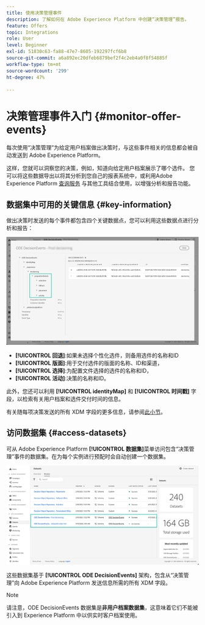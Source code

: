 ```yaml
---
title: 使用决策管理事件
description: 了解如何在 Adobe Experience Platform 中创建“决策管理”报告。
feature: Offers
topic: Integrations
role: User
level: Beginner
exl-id: 51830c63-fa88-47e7-8605-192297fcf6b8
source-git-commit: a6a892ec20dfeb6879bef2f4c2eb4a0f8f54885f
workflow-type: tm+mt
source-wordcount: '299'
ht-degree: 47%

---
```


# 决策管理事件入门 {#monitor-offer-events}

每次使用“决策管理”为给定用户档案做出决策时，与这些事件相关的信息都会被自动发送到 Adobe Experience Platform。

这样，您就可以洞察您的决策，例如，知道向给定用户档案展示了哪个选件。 您可以将这些数据导出以将其分析到您自己的报表系统中，或利用Adobe Experience Platform [查询服务](https://experienceleague.adobe.com/docs/experience-platform/query/home.html?lang=zh-Hans) 与其他工具结合使用，以增强分析和报告功能。

## 数据集中可用的关键信息 {#key-information}

做出决策时发送的每个事件都包含四个关键数据点，您可以利用这些数据点进行分析和报告：

![](../assets/events-dataset-preview.png)

* **[!UICONTROL 回退]**:如果未选择个性化选件，则备用选件的名称和ID
* **[!UICONTROL 版面]**:用于交付选件的版面的名称、ID和渠道，
* **[!UICONTROL 选择]**:为配置文件选择的选件的名称和ID，
* **[!UICONTROL 活动]**:决策的名称和ID。

此外，您还可以利用 **[!UICONTROL identityMap]** 和 **[!UICONTROL 时间戳]** 字段，以检索有关用户档案和选件交付时间的信息。

有关随每项决策发送的所有 XDM 字段的更多信息，请参阅[此小节](xdm-fields.md)。

## 访问数据集 {#access-datasets}

可从 Adobe Experience Platform **[!UICONTROL 数据集]**&#x200B;菜单访问包含“决策管理”事件的数据集。在为每个实例进行预配时会自动创建一个数据集。

![](../assets/events-datasets-list.png)

这些数据集基于 **[!UICONTROL ODE DecisionEvents]** 架构，包含从“决策管理”向 Adobe Experience Platform 发送信息所需的所有 XDM 字段。

>[!NOTE]
>
>请注意，ODE DecisionEvents 数据集是&#x200B;**非用户档案数据集**，这意味着它们不能被引入到 Experience Platform 中以供实时客户档案使用。
